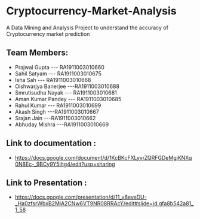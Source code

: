 # Cryptocurrency-Market-Analysis
A Data Mining and Analysis Project to understand the accuracy of Cryptocurrency market prediction

## Team Members:
- Prajwal Gupta        --- RA1911003010660
- Sahil Satyam         --- RA1911003010675
- Isha Sah             --- RA1911003010668
- Oishwarjya Banerjee  ---RA1911003010688
- Smrutisudha Nayak    --- RA1911003010681
- Aman Kumar Pandey    --- RA1911003010685
- Rahul Kumar          --- RA1911003010699
- Akash Singh          ---RA1911003010667
- Srajan Jain          ---RA1911003010662
- Abhuday Mishra       ---RA1911003010669

## Link to documentation : 
- https://docs.google.com/document/d/1KcBKcFXLyvrZQRFGDeMgjKNXq0N8Ec-_9BCy9Y5ihg4/edit?usp=sharing
## Link to Presentation : 
- https://docs.google.com/presentation/d/11_y8eveDU-_Ha0zfsrWbxB2MiA2CNw6VT9NR08RRAcY/edit#slide=id.gfa8b542a81_1_58

